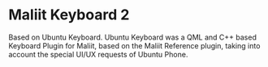 Maliit Keyboard 2
=================

Based on Ubuntu Keyboard. Ubuntu Keyboard was a QML and C++ based Keyboard Plugin for Maliit, based on the Maliit
Reference plugin, taking into account the special UI/UX requests of Ubuntu Phone.